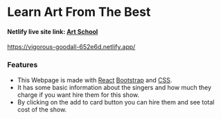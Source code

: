 # Learn Art From The Best #

 #### Netlify live site link:  [Art School](https://vigorous-goodall-652e6d.netlify.app/)
 <https://vigorous-goodall-652e6d.netlify.app/>
 
### Features
* This Webpage is made with [React](https://reactjs.org/) [Bootstrap](https://getbootstrap.com/) and [CSS](https://developer.mozilla.org/en-US/docs/Web/CSS).
* It has some basic information about the singers and how much they charge if you want hire them for this show.
* By clicking on the add to card button you can hire them and see total cost of the show.
 
